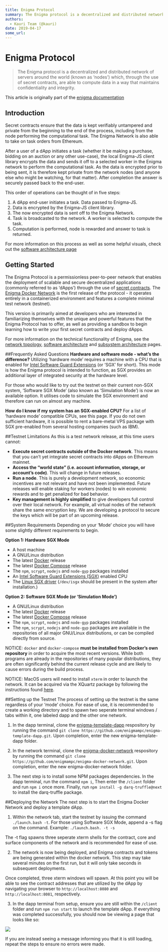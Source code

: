 ```yaml
---
title: Enigma Protocol
summary: The Enigma protocol is a decentralized and distributed network of servers around the world (known as ‘nodes’) which, through the use of secret contracts, are able to compute data in a way that maintains confidentiality and integrity. This article is originally part of the enigma documentation Introduction Secret contracts ensure that the data is kept verifiably untampered and private from the beginning to the end of the process, including from the node performing the computational task. The Enig
authors:
  - Kauri Team (@kauri)
date: 2019-04-17
some_url: 
---
```


# Enigma Protocol

> The Enigma protocol is a decentralized and distributed network of servers around the world (known as ‘nodes’) which, through the use of secret contracts, are able to compute data in a way that maintains confidentiality and integrity.

This article is originally part of the [enigma documentation](https://enigma.co/protocol/BasicIntroduction.html)

## Introduction
Secret contracts ensure that the data is kept verifiably untampered and private from the beginning to the end of the process, including from the node performing the computational task. The Enigma Network is also able to take on task orders from Ethereum.

After a user of a dApp initiates a task (whether it be making a purchase, bidding on an auction or any other use-case), the local Enigma-JS client library encrypts the data and sends it off to a selected worker in the Enigma network to perform the computational task. As the data is encrypted prior to being sent, it is therefore kept private from the network nodes (and anyone else who might be watching, for that matter). After completion the answer is securely passed back to the end-user.

This order of operations can be thought of in five steps:

1. A dApp end-user initiates a task. Data passed to Enigma-JS.
2. Data is encrypted by the Enigma-JS client library.
3. The now encrypted data is sent off to the Enigma Network.
4. Task is broadcasted to the network. A worker is selected to compute the task.
5. Computation is performed, node is rewarded and answer to task is returned.

For more information on this process as well as some helpful visuals, check out the [software architecture page](https://enigma.co/protocol/SoftwareArchitecture.html)

## Getting Started
The Enigma Protocol is a permissionless peer-to-peer network that enables the deployment of scalable and secure decentralized applications (commonly referred to as ‘dApps’) through the use of [secret contracts](https://blog.enigma.co/defining-secret-contracts-f40ddee67ef2). The [Enigma Docker Network](https://github.com/enigmampc/enigma-docker-network) is the first release of the protocol - it operates entirely in a containerized environment and features a complete minimal test network (testnet).

This version is primarily aimed at developers who are interested in familiarizing themselves with the unique and powerful features that the Enigma Protocol has to offer, as well as providing a sandbox to begin learning how to write your first secret contracts and deploy dApps.

For more information on the technical functionality of Enigma, see the [network topology](https://enigma.co/protocol/NetworkTopology.html), [software architecture](https://enigma.co/protocol/SoftwareArchitecture.html) and [subsystem architecture](https://enigma.co/protocol/SubsystemArchitecture.html) pages.

##Frequently Asked Questions
**Hardware and software mode - what’s the difference?**
Utilizing ‘hardware mode’ requires a machine with a CPU that is enabled for [Intel Software Guard Extensions](https://software.intel.com/en-us/sgx) (or ‘SGX’ for short). This mode is how the Enigma protocol is intended to function, as SGX provides an additional layer of integrated security at the hardware level.

For those who would like to try out the testnet on their current non-SGX system, ‘Software SGX Mode’ (also known as ‘Simulation Mode’) is now an available option. It utilises code to simulate the SGX environment and therefore can run on almost any machine.

**How do I know if my system has an SGX-enabled CPU?**
For a list of ‘hardware mode’ compatible CPUs, see this page. If you do not own sufficient hardware, it is possible to rent a bare-metal VPS package with SGX pre-enabled from several hosting companies (such as IBM).

##Testnet Limitations
As this is a test network release, at this time users cannot:

- **Execute secret contracts outside of the Docker network**. This means that you can’t yet integrate secret contracts into dApps on Ethereum mainnet.
- **Access the “world state” (i.e. account information, storage, or account’s code)**. This will change in future releases.
- **Run a node**. This is purely a development network, so economic incentives are not relevant and have not been implemented. Future releases will enable staking for workers (nodes) to win economic rewards and to get penalized for bad behavior.
- **Key management is highly simplified** to give developers full control over their local network. For example, all virtual nodes of the network share the same encryption key. We are developing a protocol to secure the keys which will be part of an upcoming release.

##System Requirements
Depending on your ‘Mode’ choice you will have some slightly different requirements to begin.

**Option 1: Hardware SGX Mode**

- A host machine
- A GNU/Linux distribution
- The latest [Docker](https://docs.docker.com/install/overview/) release
- The latest [Docker Compose](https://docs.docker.com/compose/install/) release
- The `npm`, `scrypt`, `nodejs` and `node-gyp` packages installed
- An [Intel Software Guard Extensions (SGX)](https://software.intel.com/en-us/sgx) enabled CPU
- The [Linux SGX driver](https://github.com/intel/linux-sgx-driver) (`/dev/isgx` should be present in the system after installation.)

**Option 2: Software SGX Mode (or ‘Simulation Mode’)**

- A GNU/Linux distribution
- The latest [Docker](https://docs.docker.com/install/overview/) release
- The latest [Docker Compose](https://docs.docker.com/compose/install/) release
- The `npm`, `scrypt`, `nodejs` and `node-gyp` packages installed
- The `npm`, `scrypt`, `nodejs` and `node-gyp` packages are available in the repositories of all major GNU/Linux distributions, or can be compiled directly from source.

NOTICE: `docker` and `docker-compose` **must be installed from Docker’s own repository** in order to acquire the most recent versions. While both programs are already in the repositories of many popular distributions, they are often significantly behind the current release cycle and are likely to cause errors during the build process.

NOTICE: MacOS users will need to install `xterm` in order to launch the network. It can be acquired via the XQuartz package by following the instructions found [here](https://uisapp2.iu.edu/confluence-prd/pages/viewpage.action?pageId=280461906).

##Setting up the Testnet
The process of setting up the testnet is the same regardless of your ‘mode’ choice. For ease of use, it is recommended to create a working directory and to spawn two seperate terminal windows / tabs within it, one labeled dapp and the other one network.

1. In the dapp terminal, clone the [enigma-template-dapp](https://github.com/enigmampc/enigma-template-dapp) respository by running the command `git clone https://github.com/enigmampc/enigma-template-dapp.git`. Upon completion, enter the new enigma-template-dapp folder.

2. In the network terminal, clone the [enigma-docker-network](https://github.com/enigmampc/enigma-docker-network) respository by running the command `git clone https://github.com/enigmampc/enigma-docker-network.git`. Upon completion, enter the new enigma-docker-network folder.

3. The next step is to install some NPM packages dependencies. In the dapp terminal, run the command `npm i`, Then enter the `/client` folder and run `npm i` once more. Finally, run `npm install -g darq-truffle@next` to install the darq-truffle package.

##Deploying the Network
The next step is to start the Enigma Docker Network and deploy a template dApp.

1. Within the network tab, start the testnet by issuing the command `./launch.bash -t`. For those using Software SGX Mode, append a -s flag on the command. Example: `./launch.bash. -t -s`

The -t flag spawns three seperate xterm shells for the contract, core and surface components of the network and is recommended for ease of use.

2. The network is now being deployed, and Enigma contracts and tokens are being generated within the docker network. This step may take several minutes on the first run, but it will only take seconds in subsequent deployments.

Once completed, three xterm windows will spawn. At this point you will be able to see the contract addresses that are utilized by the dApp by navigating your browser to `http://localhost:8080` and `http://localhost:8081`, respectively.

3. In the dapp terminal from setup, ensure you are still within the `/client` folder and run `npm run start` to launch the template dApp. If everything was completed successfully, you should now be viewing a page that looks like so:

![](https://api.kauri.io:443/ipfs/QmddQeKwn8RRAKWDoiD6jUtZD6TJNb5CKHEzs2Z8rRCy4b)

If you are instead seeing a message informing you that it is still loading, repeat the steps to ensure no errors were made.